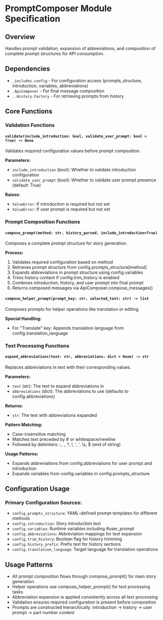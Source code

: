 # PromptComposer Module Specification

## Overview
Handles prompt validation, expansion of abbreviations, and composition of complete prompt structures for API consumption.

## Dependencies
- `_includes.config` - For configuration access (prompts_structure, introduction, variables, abbreviations)
- `.ApiComposer` - For final message composition
- `..History.Factory` - For retrieving prompts from history

## Core Functions

### Validation Functions

#### `validate(include_introduction: bool, validate_user_prompt: bool = True) -> None`
Validates required configuration values before prompt composition.

**Parameters:**
- `include_introduction` (bool): Whether to validate introduction configuration
- `validate_user_prompt` (bool): Whether to validate user prompt presence (default: True)

**Raises:**
- `ValueError`: If introduction is required but not set
- `ValueError`: If user prompt is required but not set

### Prompt Composition Functions

#### `compose_prompt(method: str, history_parsed, include_introduction=True)`
Composes a complete prompt structure for story generation.

**Process:**
1. Validates required configuration based on method
2. Retrieves prompt structure from config.prompts_structure[method]
3. Expands abbreviations in prompt structure using config.variables
4. Trims history content if config.trim_history is enabled
5. Combines introduction, history, and user prompt into final prompt
6. Returns composed messages via ApiComposer.compose_messages()

#### `compose_helper_prompt(prompt_key: str, selected_text: str) -> list`
Composes prompts for helper operations like translation or editing.

**Special Handling:**
- For "Translate" key: Appends translation language from config.translation_language

### Text Processing Functions

#### `expand_abbreviations(text: str, abbreviations: dict = None) -> str`
Replaces abbreviations in text with their corresponding values.

**Parameters:**
- `text` (str): The text to expand abbreviations in
- `abbreviations` (dict): The abbreviations to use (defaults to config.abbreviations)

**Returns:**
- `str`: The text with abbreviations expanded

**Pattern Matching:**
- Case-insensitive matching
- Matches text preceded by # or whitespace/newline
- Followed by delimiters: :, ., ?, !, ', ', \s, $ (end of string)

**Usage Patterns:**
- Expands abbreviations from config.abbreviations for user prompt and introduction
- Expands variables from config.variables in config.prompts_structure

## Configuration Usage

### Primary Configuration Sources:
- `config.prompts_structure`: YAML-defined prompt templates for different methods
- `config.introduction`: Story introduction text
- `config.variables`: Runtime variables including #user_prompt
- `config.abbreviations`: Abbreviation mappings for text expansion
- `config.trim_history`: Boolean flag for history trimming
- `config.history_prefix`: Prefix text for history sections
- `config.translation_language`: Target language for translation operations

## Usage Patterns

- All prompt composition flows through compose_prompt() for main story generation
- Helper operations use compose_helper_prompt() for text processing tasks
- Abbreviation expansion is applied consistently across all text processing
- Validation ensures required configuration is present before composition
- Prompts are constructed hierarchically: introduction → history → user prompt → part number content

